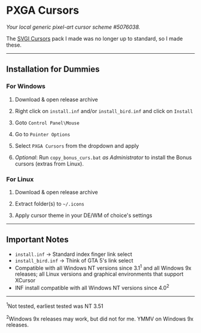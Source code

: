 # PXGA Cursors

_Your local generic pixel-art cursor scheme #5076038._

The [SVGI Cursors](https://github.com/TheWindowsPro98/SVGI-Cursors) pack I made was no longer up to standard, so I made these.

<hr>

## Installation for Dummies

### For Windows

1. Download & open release archive

2. Right click on `install.inf` and/or `install_bird.inf` and click on `Install`

3. Goto `Control Panel\Mouse`

4. Go to `Pointer Options`
 
5. Select `PXGA Cursors` from the dropdown and apply

6. *Optional*: Run `copy_bonus_curs.bat` _as Administrator_ to install the Bonus cursors (extras from Linux).

### For Linux

1. Download & open release archive

2. Extract folder(s) to `~/.icons`

3. Apply cursor theme in your DE/WM of choice's settings

<hr>

## Important Notes

- `install.inf` -> Standard index finger link select
- `install_bird.inf` -> Think of GTA 5's link select
- Compatible with all Windows NT versions since 3.1<sup>1</sup> and all Windows 9x releases; all Linux versions and graphical environments that support XCursor
- INF install compatible with all Windows NT versions since 4.0<sup>2</sup>

<hr>

<sup>1</sup>Not tested, earliest tested was NT 3.51

<sup>2</sup>Windows 9x releases may work, but did not for me. YMMV on Windows 9x releases.
